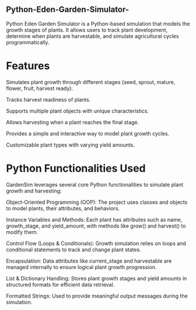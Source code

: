 ## Python-Eden-Garden-Simulator-
Python Eden Garden Simulator is a Python-based simulation that models the growth stages of plants. It allows users to track plant development, determine when plants are harvestable, and simulate agricultural cycles programmatically.

# Features

Simulates plant growth through different stages (seed, sprout, mature, flower, fruit, harvest ready).

Tracks harvest readiness of plants.

Supports multiple plant objects with unique characteristics.

Allows harvesting when a plant reaches the final stage.

Provides a simple and interactive way to model plant growth cycles.

Customizable plant types with varying yield amounts.

# Python Functionalities Used

GardenSim leverages several core Python functionalities to simulate plant growth and harvesting:

Object-Oriented Programming (OOP): The project uses classes and objects to model plants, their attributes, and behaviors.

Instance Variables and Methods: Each plant has attributes such as name, growth_stage, and yield_amount, with methods like grow() and harvest() to modify them.

Control Flow (Loops & Conditionals): Growth simulation relies on loops and conditional statements to track and change plant states.

Encapsulation: Data attributes like current_stage and harvestable are managed internally to ensure logical plant growth progression.

List & Dictionary Handling: Stores plant growth stages and yield amounts in structured formats for efficient data retrieval.

Formatted Strings: Used to provide meaningful output messages during the simulation.

